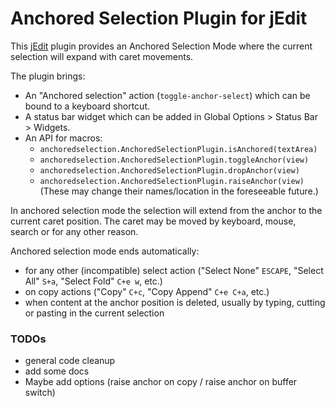 # Anchored Selection Plugin for jEdit

This [jEdit] plugin provides an Anchored Selection Mode where the current selection will expand with caret movements.

The plugin brings:

  * An "Anchored selection" action (`toggle-anchor-select`) which can be bound to a keyboard shortcut.
  * A status bar widget which can be added in Global Options > Status Bar > Widgets.
  * An API for macros:
      * `anchoredselection.AnchoredSelectionPlugin.isAnchored(textArea)`
      * `anchoredselection.AnchoredSelectionPlugin.toggleAnchor(view)`
      * `anchoredselection.AnchoredSelectionPlugin.dropAnchor(view)`
      * `anchoredselection.AnchoredSelectionPlugin.raiseAnchor(view)`
    (These may change their names/location in the foreseeable future.)

In anchored selection mode the selection will extend from the anchor to the current caret position. The caret may be moved by keyboard, mouse, search or for any other reason.

Anchored selection mode ends automatically:

  * for any other (incompatible) select action ("Select None" `ESCAPE`, "Select All" `S+a`, "Select Fold" `C+e w`, etc.)
  * on copy actions ("Copy" `C+c`, "Copy Append" `C+e C+a`, etc.)
  * when content at the anchor position is deleted, usually by typing, cutting or pasting in the current selection

### TODOs
  * general code cleanup
  * add some docs
  * Maybe add options (raise anchor on copy / raise anchor on buffer switch)


[jEdit]: http://jedit.org/

